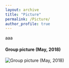 ```yaml
---
layout: archive
title: "Picture"
permalink: /Picture/
author_profile: true
---
```


aaa

#### Group picture (May, 2018)

![Group picture (May, 2018)](../images/group_2018.05-small.jpg)